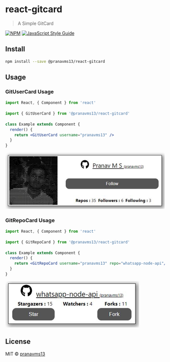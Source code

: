 # react-gitcard

> A Simple GitCard

[![NPM](https://img.shields.io/npm/v/@pranavms13/react-gitcard.svg)](https://www.npmjs.com/package/@pranavms13/react-gitcard) [![JavaScript Style Guide](https://img.shields.io/badge/code_style-standard-brightgreen.svg)](https://standardjs.com)

## Install

```bash
npm install --save @pranavms13/react-gitcard
```

## Usage

### GitUserCard Usage

```jsx
import React, { Component } from 'react'

import { GitUserCard } from '@pranavms13/react-gitcard'

class Example extends Component {
  render() {
    return <GitUserCard username="pranavms13" />
  }
}
```

![GitUserCard](https://github.com/pranavms13/react-gitcard/blob/master/example/GitUserCard.JPG?raw=true)

### GitRepoCard Usage

```jsx
import React, { Component } from 'react'

import { GitRepoCard } from '@pranavms13/react-gitcard'

class Example extends Component {
  render() {
    return <GitRepoCard username="pranavms13" repo="whatsapp-node-api"/>
  }
}
```
![GitRepoCard](https://github.com/pranavms13/react-gitcard/blob/master/example/GitRepoCard.JPG?raw=true)


## License

MIT © [pranavms13](https://github.com/pranavms13)
